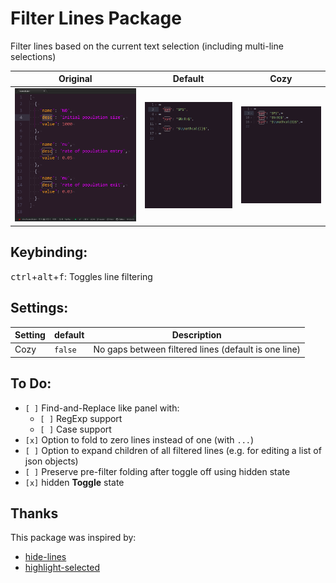 # Filter Lines Package

Filter lines based on the current text selection (including multi-line selections)

| Original | Default | Cozy |
| -------- | ------- | ---- |
|![original](https://github.com/jessexknight/atom-filter-lines/blob/master/docs/img/original.png?raw=true)|![default](https://github.com/jessexknight/atom-filter-lines/blob/master/docs/img/default.png?raw=true)|![cozy](https://github.com/jessexknight/atom-filter-lines/blob/master/docs/img/cozy.png?raw=true)

## Keybinding:

<kbd>ctrl</kbd>+<kbd>alt</kbd>+<kbd>f</kbd>: Toggles line filtering

## Settings:

| Setting | default | Description                                          |
| ------- | ------- | ---------------------------------------------------- | 
| Cozy    | `false` | No gaps between filtered lines (default is one line) |

## To Do:

- `[ ]` Find-and-Replace like panel with:
  - `[ ]` RegExp support
  - `[ ]` Case support
- `[x]` Option to fold to zero lines instead of one (with `...`)
- `[ ]` Option to expand children of all filtered lines (e.g. for editing a list of json objects)
- `[ ]` Preserve pre-filter folding after toggle off using hidden state
- `[x]` hidden **Toggle** state

## Thanks

This package was inspired by:
- [hide-lines](https://atom.io/packages/hide-lines)
- [highlight-selected](https://atom.io/packages/highlight-selected)
